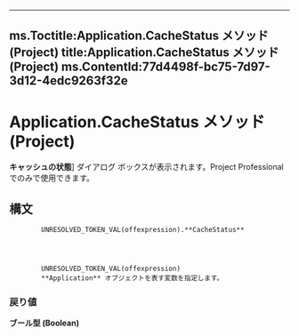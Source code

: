 

---
ms.Toctitle:Application.CacheStatus メソッド (Project)
title:Application.CacheStatus メソッド (Project)
ms.ContentId:77d4498f-bc75-7d97-3d12-4edc9263f32e
---
# Application.CacheStatus メソッド (Project)




**キャッシュの状態**] ダイアログ ボックスが表示されます。Project Professional でのみで使用できます。

## 構文

            UNRESOLVED_TOKEN_VAL(offexpression).**CacheStatus**




            UNRESOLVED_TOKEN_VAL(offexpression)
            **Application** オブジェクトを表す変数を指定します。

### 戻り値
**ブール型 (Boolean)**






